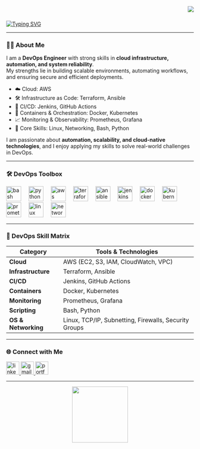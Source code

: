<div align="right">
  <img src="https://visitor-badge.laobi.icu/badge?page_id=vaibhav8485.vaibhav8485&" />
</div>

###

[![Typing SVG](https://readme-typing-svg.demolab.com?font=Fira+Code&size=24&pause=1000&color=FF8C00&width=500&lines=Hey+there!+👋+I'm+Vaibhav;DevOps+Engineer+from+India;Automating+%26+Scaling+Infrastructure;Passionate+about+Cloud+%26+Networking)](https://git.io/typing-svg)

---
  
### 👨‍💻 About Me

I am a **DevOps Engineer** with strong skills in **cloud infrastructure, automation, and system reliability**.  
My strengths lie in building scalable environments, automating workflows, and ensuring secure and efficient deployments.  

- ☁️ Cloud: AWS  
- 🛠 Infrastructure as Code: Terraform, Ansible  
- 🔄 CI/CD: Jenkins, GitHub Actions  
- 🐳 Containers & Orchestration: Docker, Kubernetes  
- 📈 Monitoring & Observability: Prometheus, Grafana  
- 🐧 Core Skills: Linux, Networking, Bash, Python  

I am passionate about **automation, scalability, and cloud-native technologies**, and I enjoy applying my skills to solve real-world challenges in DevOps.


---

### 🛠️ DevOps Toolbox

<p align="left">
  <img src="https://cdn.jsdelivr.net/gh/devicons/devicon/icons/bash/bash-original.svg" height="40" alt="bash logo" />
  <img width="12"/>
  <img src="https://cdn.jsdelivr.net/gh/devicons/devicon/icons/python/python-original.svg" height="40" alt="python logo" />
  <img width="12"/>
  <img src="https://skillicons.dev/icons?i=aws" height="40" alt="aws logo" />
  <img width="12"/>
  <img src="https://cdn.jsdelivr.net/gh/devicons/devicon/icons/terraform/terraform-original.svg" height="40" alt="terraform logo" />
  <img width="12"/>
  <img src="https://cdn.jsdelivr.net/gh/devicons/devicon/icons/ansible/ansible-original.svg" height="40" alt="ansible logo" />
  <img width="12"/>
  <img src="https://cdn.jsdelivr.net/gh/devicons/devicon/icons/jenkins/jenkins-original.svg" height="40" alt="jenkins logo" />
  <img width="12"/>
  <img src="https://cdn.jsdelivr.net/gh/devicons/devicon/icons/docker/docker-original.svg" height="40" alt="docker logo" />
  <img width="12"/>
  <img src="https://cdn.jsdelivr.net/gh/devicons/devicon/icons/kubernetes/kubernetes-plain.svg" height="40" alt="kubernetes logo" />
  <img width="12"/>
  <img src="https://cdn.jsdelivr.net/gh/devicons/devicon/icons/prometheus/prometheus-original.svg" height="40" alt="prometheus logo" />
  <img width="12"/>
  <img src="https://cdn.jsdelivr.net/gh/devicons/devicon/icons/linux/linux-original.svg" height="40" alt="linux logo" />
  <img width="12"/>
  <img src="https://skillicons.dev/icons?i=network" height="40" alt="networking logo" />
</p>

---

### 🧩 DevOps Skill Matrix

| Category           | Tools & Technologies                                                                 |
|--------------------|--------------------------------------------------------------------------------------|
| **Cloud**          | AWS (EC2, S3, IAM, CloudWatch, VPC)                                                  |
| **Infrastructure** | Terraform, Ansible                                                                   |
| **CI/CD**          | Jenkins, GitHub Actions                                                              |
| **Containers**     | Docker, Kubernetes                                                                   |
| **Monitoring**     | Prometheus, Grafana                                                                  |
| **Scripting**      | Bash, Python                                                                         |
| **OS & Networking**| Linux, TCP/IP, Subnetting, Firewalls, Security Groups                                |


---

### 🌐 Connect with Me
<div align="left">
  <a href="https://www.linkedin.com/in/vaibhav-umbarkar-80361a197" target="_blank">
    <img src="https://img.shields.io/static/v1?message=LinkedIn&logo=linkedin&label=&color=0077B5&logoColor=white&labelColor=&style=flat" height="35" alt="linkedin logo" />
  </a>
  <a href="mailto:vaibhavumbarkar8485@gmail.com" target="_blank">
    <img src="https://img.shields.io/static/v1?message=Gmail&logo=gmail&label=&color=D14836&logoColor=white&labelColor=&style=flat" height="35" alt="gmail logo" />
  </a>
  <a href="https://www.vaibhavumbarkar.tech" target="_blank">
    <img src="https://img.shields.io/static/v1?message=Portfolio&logo=githubpages&label=&color=121013&logoColor=white&labelColor=&style=flat" height="35" alt="portfolio logo" />
  </a>
</div>

---

<div align="center">
  <img height="150" src="https://media3.giphy.com/channel_assets/yeyoruiz/wnwJBP5LC34h.gif" />
</div>
